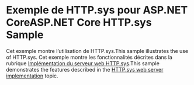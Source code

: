 # <a name="aspnet-core-httpsys-sample"></a><span data-ttu-id="a6743-101">Exemple de HTTP.sys pour ASP.NET Core</span><span class="sxs-lookup"><span data-stu-id="a6743-101">ASP.NET Core HTTP.sys Sample</span></span>

<span data-ttu-id="a6743-102">Cet exemple montre l’utilisation de HTTP.sys.</span><span class="sxs-lookup"><span data-stu-id="a6743-102">This sample illustrates the use of HTTP.sys.</span></span> <span data-ttu-id="a6743-103">Cet exemple montre les fonctionnalités décrites dans la rubrique [Implémentation du serveur web HTTP.sys](https://docs.microsoft.com/aspnet/core/fundamentals/servers/httpsys).</span><span class="sxs-lookup"><span data-stu-id="a6743-103">This sample demonstrates the features described in the [HTTP.sys web server implementation](https://docs.microsoft.com/aspnet/core/fundamentals/servers/httpsys) topic.</span></span>
